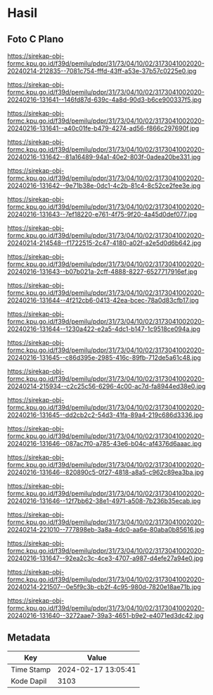 # Hasil

## Foto C Plano

https://sirekap-obj-formc.kpu.go.id/f39d/pemilu/pdpr/31/73/04/10/02/3173041002020-20240214-212835--7081c754-fffd-43ff-a53e-37b57c0225e0.jpg

https://sirekap-obj-formc.kpu.go.id/f39d/pemilu/pdpr/31/73/04/10/02/3173041002020-20240216-131641--146fd87d-639c-4a8d-90d3-b6ce900337f5.jpg

https://sirekap-obj-formc.kpu.go.id/f39d/pemilu/pdpr/31/73/04/10/02/3173041002020-20240216-131641--a40c01fe-b479-4274-ad56-f866c297690f.jpg

https://sirekap-obj-formc.kpu.go.id/f39d/pemilu/pdpr/31/73/04/10/02/3173041002020-20240216-131642--81a16489-94a1-40e2-803f-0adea20be331.jpg

https://sirekap-obj-formc.kpu.go.id/f39d/pemilu/pdpr/31/73/04/10/02/3173041002020-20240216-131642--9e71b38e-0dc1-4c2b-81c4-8c52ce2fee3e.jpg

https://sirekap-obj-formc.kpu.go.id/f39d/pemilu/pdpr/31/73/04/10/02/3173041002020-20240216-131643--7ef18220-e761-4f75-9f20-4a45d0def077.jpg

https://sirekap-obj-formc.kpu.go.id/f39d/pemilu/pdpr/31/73/04/10/02/3173041002020-20240214-214548--f1722515-2c47-4180-a02f-a2e5d0d6b642.jpg

https://sirekap-obj-formc.kpu.go.id/f39d/pemilu/pdpr/31/73/04/10/02/3173041002020-20240216-131643--b07b021a-2cff-4888-8227-6527717916ef.jpg

https://sirekap-obj-formc.kpu.go.id/f39d/pemilu/pdpr/31/73/04/10/02/3173041002020-20240216-131644--4f212cb6-0413-42ea-bcec-78a0d83cfb17.jpg

https://sirekap-obj-formc.kpu.go.id/f39d/pemilu/pdpr/31/73/04/10/02/3173041002020-20240216-131644--1230a422-e2a5-4dc1-b147-1c9518ce094a.jpg

https://sirekap-obj-formc.kpu.go.id/f39d/pemilu/pdpr/31/73/04/10/02/3173041002020-20240216-131645--c86d395e-2985-416c-89fb-712de5a61c48.jpg

https://sirekap-obj-formc.kpu.go.id/f39d/pemilu/pdpr/31/73/04/10/02/3173041002020-20240214-215934--c2c25c56-6296-4c00-ac7d-fa8944ed38e0.jpg

https://sirekap-obj-formc.kpu.go.id/f39d/pemilu/pdpr/31/73/04/10/02/3173041002020-20240216-131645--dd2cb2c2-54d3-41fa-89a4-219c686d3336.jpg

https://sirekap-obj-formc.kpu.go.id/f39d/pemilu/pdpr/31/73/04/10/02/3173041002020-20240216-131646--087ac7f0-a785-43e6-b04c-af4376d6aaac.jpg

https://sirekap-obj-formc.kpu.go.id/f39d/pemilu/pdpr/31/73/04/10/02/3173041002020-20240216-131646--820890c5-0f27-4818-a8a5-c962c89ea3ba.jpg

https://sirekap-obj-formc.kpu.go.id/f39d/pemilu/pdpr/31/73/04/10/02/3173041002020-20240216-131646--12f7bb62-38e1-4971-a508-7b236b35ecab.jpg

https://sirekap-obj-formc.kpu.go.id/f39d/pemilu/pdpr/31/73/04/10/02/3173041002020-20240214-221010--777898eb-3a8a-4dc0-aa6e-80aba0b85616.jpg

https://sirekap-obj-formc.kpu.go.id/f39d/pemilu/pdpr/31/73/04/10/02/3173041002020-20240216-131647--92ea2c3c-4ce3-4707-a987-d4efe27a94e0.jpg

https://sirekap-obj-formc.kpu.go.id/f39d/pemilu/pdpr/31/73/04/10/02/3173041002020-20240214-221507--0e5f9c3b-cb2f-4c95-980d-7820e18ae71b.jpg

https://sirekap-obj-formc.kpu.go.id/f39d/pemilu/pdpr/31/73/04/10/02/3173041002020-20240216-131640--3272aae7-39a3-4651-b9e2-e4071ed3dc42.jpg


## Metadata

| Key        | Value               |
| ---------- | ------------------- |
| Time Stamp | 2024-02-17 13:05:41 |
| Kode Dapil | 3103                |



